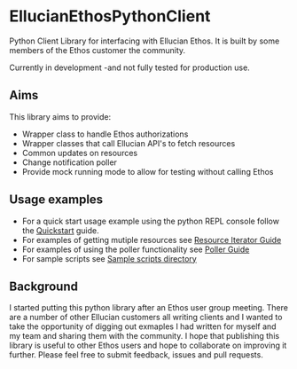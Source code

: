  # EllucianEthosPythonClient
Python Client Library for interfacing with Ellucian Ethos. It is built by some members of the Ethos customer the 
community. 

Currently in development -and not fully tested for production use.

 ## Aims

This library aims to provide:

 - Wrapper class to handle Ethos authorizations
 - Wrapper classes that call Ellucian API's to fetch resources
 - Common updates on resources
 - Change notification poller
 - Provide mock running mode to allow for testing without calling Ethos
 
 ## Usage examples

 - For a quick start usage example using the python REPL console follow the [Quickstart](./docs/QUICKSTART.md) guide.
 - For examples of getting mutiple resources see [Resource Iterator Guide](./docs/RESOURCEITERATORS.md)
 - For examples of using the poller functionality see [Poller Guide](./docs/POLLERGUIDE.md)
 - For sample scripts see [Sample scripts directory](./samples)

 ## Background

I started putting this python library after an Ethos user group meeting. There are a number of other Ellucian customers
all writing clients and I wanted to take the opportunity of digging out exmaples I had written for myself and my team
and sharing them with the community. I hope that publishing this library is useful to other Ethos users and hope to 
collaborate on improving it further. Please feel free to submit feedback, issues and pull requests.
  
 

